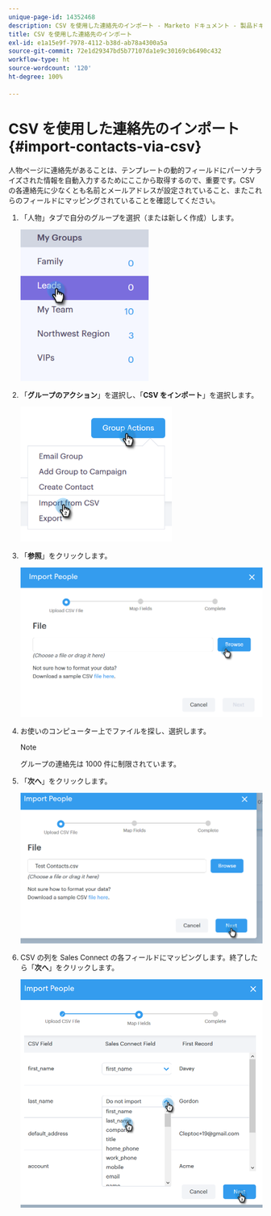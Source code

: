 ```yaml
---
unique-page-id: 14352468
description: CSV を使用した連絡先のインポート - Marketo ドキュメント - 製品ドキュメント
title: CSV を使用した連絡先のインポート
exl-id: e1a15e9f-7978-4112-b38d-ab78a4300a5a
source-git-commit: 72e1d29347bd5b77107da1e9c30169cb6490c432
workflow-type: ht
source-wordcount: '120'
ht-degree: 100%

---
```


# CSV を使用した連絡先のインポート {#import-contacts-via-csv}

人物ページに連絡先があることは、テンプレートの動的フィールドにパーソナライズされた情報を自動入力するためにここから取得するので、重要です。CSV の各連絡先に少なくとも名前とメールアドレスが設定されていること、またこれらのフィールドにマッピングされていることを確認してください。

1. 「人物」タブで自分のグループを選択（または新しく作成）します。

   ![](assets/one.png)

1. 「**グループのアクション**」を選択し、「**CSV をインポート**」を選択します。

   ![](assets/two.png)

1. 「**参照**」をクリックします。

   ![](assets/three.png)

1. お使いのコンピューター上でファイルを探し、選択します。

   >[!NOTE]
   >
   >グループの連絡先は 1000 件に制限されています。

1. 「**次へ**」をクリックします。

   ![](assets/four.png)

1. CSV の列を Sales Connect の各フィールドにマッピングします。終了したら「**次へ**」をクリックします。

   ![](assets/five.png)

